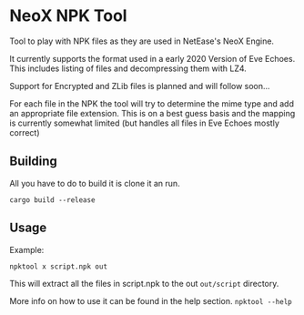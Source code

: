 <!-- omit in TOC -->

# NeoX NPK Tool

Tool to play with NPK files as they are used in NetEase's NeoX Engine.

It currently supports the format used in a early 2020 Version of Eve Echoes.
This includes listing of files and decompressing them with LZ4.

Support for Encrypted and ZLib files is planned and will follow soon...

For each file in the NPK the tool will try to determine the mime type and add an appropriate file extension. This is on a best guess basis and the mapping is currently somewhat limited (but handles all files in Eve Echoes mostly correct)

## Building

All you have to do to build it is clone it an run.

```
cargo build --release
```

## Usage

Example:

```
npktool x script.npk out
```

This will extract all the files in script.npk to the out `out/script` directory.

More info on how to use it can be found in the help section.
`npktool --help`
